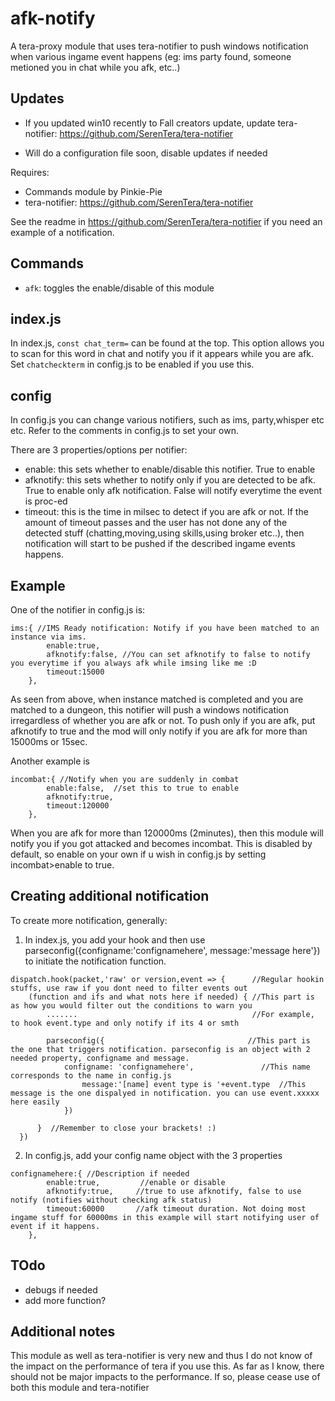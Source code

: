 # afk-notify
A tera-proxy module that uses tera-notifier to push windows notification when various ingame event happens (eg: ims party found, someone metioned you in chat while you afk, etc..)

## Updates
- If you updated win10 recently to Fall creators update, update tera-notifier: https://github.com/SerenTera/tera-notifier

- Will do a configuration file soon, disable updates if needed

Requires: 
- Commands module by Pinkie-Pie
- tera-notifier: https://github.com/SerenTera/tera-notifier

See the readme in https://github.com/SerenTera/tera-notifier if you need an example of a notification.

## Commands 
- `afk`: toggles the enable/disable of this module

## index.js
In index.js, `const chat_term=` can be found at the top. This option allows you to scan for this word in chat and notify you if it appears while you are afk. Set `chatcheckterm` in config.js to be enabled if you use this. 
	
## config
In config.js you can change various notifiers, such as ims, party,whisper etc etc. Refer to the comments in config.js to set your own.

There are 3 properties/options per notifier:
- enable: this sets whether to enable/disable this notifier. True to enable
- afknotify: this sets whether to notify only if you are detected to be afk. True to enable only afk notification. False will notify everytime the event is proc-ed
- timeout: this is the time in milsec to detect if you are afk or not. If the amount of timeout passes and the user has not done any of the detected stuff (chatting,moving,using skills,using broker etc..),  then notification will start to be pushed if the described ingame events happens.

## Example
One of the notifier in config.js is:
```
ims:{ //IMS Ready notification: Notify if you have been matched to an instance via ims. 
		enable:true,
		afknotify:false, //You can set afknotify to false to notify you everytime if you always afk while imsing like me :D
		timeout:15000
	},
```
As seen from above, when instance matched is completed and you are matched to a dungeon, this notifier will push a windows notification irregardless of whether you are afk or not. To push only if you are afk, put afknotify to true and the mod will only notify if you are afk for more than 15000ms or 15sec.

Another example is 
```
incombat:{ //Notify when you are suddenly in combat
		enable:false,  //set this to true to enable
		afknotify:true,
		timeout:120000
	},
```
When you are afk for more than 120000ms (2minutes), then this module will notify you if you got attacked and becomes incombat. This is disabled by default, so enable on your own if u wish in config.js by setting incombat>enable to true.

## Creating additional notification
To create more notification, generally:

1. In index.js, you add your hook and then use parseconfig({configname:'confignamehere', message:'message here'}) to initiate the notification function. 
```
dispatch.hook(packet,'raw' or version,event => {      //Regular hookin stuffs, use raw if you dont need to filter events out
    (function and ifs and what nots here if needed) { //This part is as how you would filter out the conditions to warn you
        .......                                       //For example, to hook event.type and only notify if its 4 or smth
        
        parseconfig({                                //This part is the one that triggers notification. parseconfig is an object with 2 needed property, configname and message.
			configname: 'confignamehere',               //This name corresponds to the name in config.js
		    	message:'[name] event type is '+event.type  //This message is the one dispalyed in notification. you can use event.xxxxx here easily
		    })
         
      }  //Remember to close your brackets! :)
  })    
```
2. In config.js, add your config name object with the 3 properties
```
confignamehere:{ //Description if needed
		enable:true,         //enable or disable
		afknotify:true,     //true to use afknotify, false to use notify (notifies without checking afk status)
		timeout:60000       //afk timeout duration. Not doing most ingame stuff for 60000ms in this example will start notifying user of event if it happens.
	},
```
## TOdo
- debugs if needed
- add more function?

## Additional notes
This module as well as tera-notifier is very new and thus I do not know of the impact on the performance of tera if you use this. As far as I know, there should not be major impacts to the performance. If so, please cease use of both this module and tera-notifier
